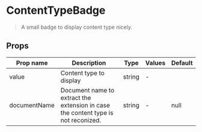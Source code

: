 # ContentTypeBadge

> A small badge to display content type nicely.

## Props

| Prop name    | Description                                                                       | Type   | Values | Default |
| ------------ | --------------------------------------------------------------------------------- | ------ | ------ | ------- |
| value        | Content type to display                                                           | string | -      |         |
| documentName | Document name to extract the extension in case the content type is not reconized. | string | -      | null    |
